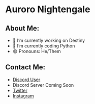 # Auroro Nightengale

## About Me:

- 🔭 I’m currently working on Destiny
- 🌱 I’m currently coding Python
- 😄 Pronouns: He/Them

## Contact Me:

- [Discord User](https://discord.com/users/715520615896842302)
- Discord Server Coming Soon
- [Twitter](https://twitter.com/AuroroNghtngale)
- [Instagram](https://instagram.com/auroro_nightengale)
